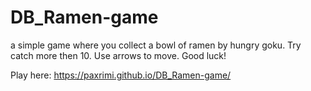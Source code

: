 # DB_Ramen-game

a simple game where you collect a bowl of ramen by hungry goku. Try catch more then 10. 
Use arrows to move. 
Good luck! 

Play here:
https://paxrimi.github.io/DB_Ramen-game/
